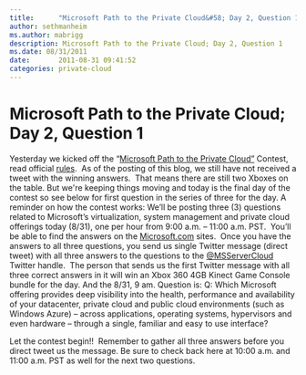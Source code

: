 ```yaml
---
title:      "Microsoft Path to the Private Cloud&#58; Day 2, Question 1"
author: sethmanheim
ms.author: mabrigg
description: Microsoft Path to the Private Cloud; Day 2, Question 1
ms.date: 08/31/2011
date:       2011-08-31 09:41:52
categories: private-cloud
---
```

# Microsoft Path to the Private Cloud; Day 2, Question 1

Yesterday we kicked off the “[Microsoft Path to the Private Cloud”](http://bit.ly/q1kpZg) Contest, read official [rules](http://bit.ly/pGlJmT).  As of the posting of this blog, we still have not received a tweet with the winning answers.  That means there are still two Xboxes on the table. But we're keeping things moving and today is the final day of the contest so see below for first question in the series of three for the day. A reminder on how the contest works: We’ll be posting three (3) questions related to Microsoft’s virtualization, system management and private cloud offerings today (8/31), one per hour from 9:00 a.m. – 11:00 a.m. PST.  You’ll be able to find the answers on the [Microsoft.com](http://bit.ly/roPfDJ) sites.  Once you have the answers to all three questions, you send us single Twitter message (direct tweet) with all three answers to the questions to the [@MSServerCloud](http://bit.ly/ouOZlj) Twitter handle.  The person that sends us the first Twitter message with all three correct answers in it will win an Xbox 360 4GB Kinect Game Console bundle for the day. And the 8/31, 9 am. Question is: Q: Which Microsoft offering provides deep visibility into the health, performance and availability of your datacenter, private cloud and public cloud environments (such as Windows Azure) – across applications, operating systems, hypervisors and even hardware – through a single, familiar and easy to use interface? 

Let the contest begin!!  Remember to gather all three answers before you direct tweet us the message. Be sure to check back here at 10:00 a.m. and 11:00 a.m. PST as well for the next two questions.
